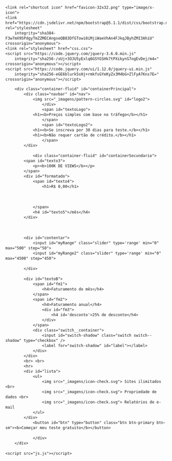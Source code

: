<!DOCTYPE html>
<html lang="pt-br">

<head>
    <meta charset="UTF-8">
    <meta http-equiv="X-UA-Compatible" content="IE=edge">
    <meta name="viewport" content="width=device-width, initial-scale=1.0">

    <link rel="shortcut icon" href="favicon-32x32.png" type="image/x-icon">
    <link href="https://cdn.jsdelivr.net/npm/bootstrap@5.1.1/dist/css/bootstrap.min.css" rel="stylesheet"
        integrity="sha384-F3w7mX95PdgyTmZZMECAngseQB83DfGTowi0iMjiWaeVhAn4FJkqJByhZMI3AhiU" crossorigin="anonymous">
    <link rel="stylesheet" href="css.css">
    <script src="https://code.jquery.com/jquery-3.6.0.min.js"
        integrity="sha256-/xUj+3OJU5yExlq6GSYGSHk7tPXikynS7ogEvDej/m4=" crossorigin="anonymous"></script>
    <script src="https://code.jquery.com/ui/1.12.0/jquery-ui.min.js"
        integrity="sha256-eGE6blurk5sHj+rmkfsGYeKyZx3M4bG+ZlFyA7Kns7E=" crossorigin="anonymous"></script>

</head>

<body>
   

        <div class="container-fluid" id="containerPrincipal">
            <div class="navbar" id="nav">
                <img src="_imagens/pattern-circles.svg" id="logo2">
                    </div>
                    <span id="textoLogo">
                <h1><b>Preços simples com base no tráfego</b></h1>
                    </span>
                    <span id="textoLogo2">
                <h1><b>Se inscreva por 30 dias para teste.</b></h1>
                <h1><b>Não requer cartão de crédito.</b></h1>
                    </span>
            </div>
            
                <div class="container-fluid" id="containerSecundario">
            <span id="texto3">
                <p><b>100K DE VIEWS</b></p>
            </span>
            <div id="formatado">
                <span id="texto4">
                    <h1>R$ 0,00</h1>
                    
                        
                    
                </span>
                <h4 id="texto5">/mês</h4>
            </div>
                
            
           
            <div id="contentar">
                <input id="myRange" class="slider" type='range' min="0" max="500" step="50">
                <input id="myRange2" class="slider" type='range' min="0" max="4500" step="450">
            
            </div>
           
            <div id="textoB">
                <span id="fm1">
                    <h4>Faturamento do mês</h4>
                </span>
                <span id="fm2">
                    <h4>Faturamento anual</h4>
                    <div id="fm3">
                        <h4 id='desconto'>25% de desconto</h4>
                    </div>
                </span>
                <div class="switch__container">
                    <input id="switch-shadow" class="switch switch--shadow" type="checkbox" />
                    <label for="switch-shadow" id="label"></label>
                </div>
            </div>
            <br> <br>
            <hr>
            <div id="lista">
                <ul>
                    <img src="_imagens/icon-check.svg"> Sites ilimitados <br>
                    <img src="_imagens/icon-check.svg"> Propriedade de dados <br>
                    <img src="_imagens/icon-check.svg"> Relatórios de e-mail
                </ul>
            </div>
                <button id="btn" type="button" class="btn btn-primary btn-sm"><b>Começar meu teste gratuito</b></button>
            
                </div>
        </div>

    <script src="js.js"></script>
</body>

</html>